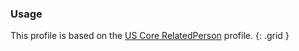 ### Usage
This profile is based on the [US Core RelatedPerson]({{site.data.fhir.ver.hl7fhiruscore}}/StructureDefinition-us-core-relatedperson.html) profile.
{: .grid }
